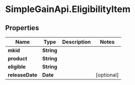 # SimpleGainApi.EligibilityItem

## Properties
Name | Type | Description | Notes
------------ | ------------- | ------------- | -------------
**mkid** | **String** |  | 
**product** | **String** |  | 
**eligible** | **String** |  | 
**releaseDate** | **Date** |  | [optional] 
